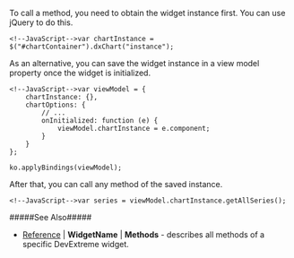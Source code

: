 To call a method, you need to obtain the widget instance first. You can use jQuery to do this.

    <!--JavaScript-->var chartInstance = $("#chartContainer").dxChart("instance");

As an alternative, you can save the widget instance in a view model property once the widget is initialized.

    <!--JavaScript-->var viewModel = {
        chartInstance: {},
        chartOptions: {
            // ...
            onInitialized: function (e) {
                viewModel.chartInstance = e.component;    
            }
        }
	};

	ko.applyBindings(viewModel);

After that, you can call any method of the saved instance.

    <!--JavaScript-->var series = viewModel.chartInstance.getAllSeries();

#####See Also#####
- [Reference](/api-reference/20%20Data%20Visualization%20Widgets/10%20dxChart '/Documentation/ApiReference/Data_Visualization_Widgets/') | **WidgetName** | **Methods** - describes all methods of a specific DevExtreme widget.